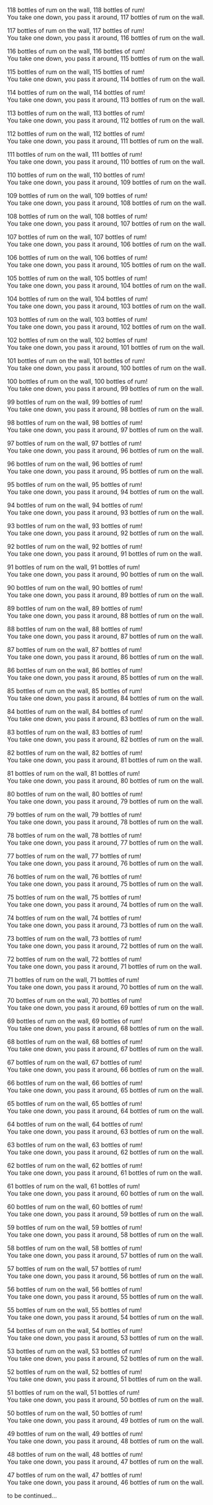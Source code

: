 118 bottles of rum on the wall, 118 bottles of rum!  
You take one down, you pass it around, 117 bottles of rum on the wall.

117 bottles of rum on the wall, 117 bottles of rum!  
You take one down, you pass it around, 116 bottles of rum on the wall.

116 bottles of rum on the wall, 116 bottles of rum!  
You take one down, you pass it around, 115 bottles of rum on the wall.

115 bottles of rum on the wall, 115 bottles of rum!  
You take one down, you pass it around, 114 bottles of rum on the wall.

114 bottles of rum on the wall, 114 bottles of rum!  
You take one down, you pass it around, 113 bottles of rum on the wall.

113 bottles of rum on the wall, 113 bottles of rum!  
You take one down, you pass it around, 112 bottles of rum on the wall.

112 bottles of rum on the wall, 112 bottles of rum!  
You take one down, you pass it around, 111 bottles of rum on the wall.

111 bottles of rum on the wall, 111 bottles of rum!  
You take one down, you pass it around, 110 bottles of rum on the wall.

110 bottles of rum on the wall, 110 bottles of rum!  
You take one down, you pass it around, 109 bottles of rum on the wall.

109 bottles of rum on the wall, 109 bottles of rum!  
You take one down, you pass it around, 108 bottles of rum on the wall.

108 bottles of rum on the wall, 108 bottles of rum!  
You take one down, you pass it around, 107 bottles of rum on the wall.

107 bottles of rum on the wall, 107 bottles of rum!  
You take one down, you pass it around, 106 bottles of rum on the wall.

106 bottles of rum on the wall, 106 bottles of rum!  
You take one down, you pass it around, 105 bottles of rum on the wall.

105 bottles of rum on the wall, 105 bottles of rum!  
You take one down, you pass it around, 104 bottles of rum on the wall.

104 bottles of rum on the wall, 104 bottles of rum!  
You take one down, you pass it around, 103 bottles of rum on the wall.

103 bottles of rum on the wall, 103 bottles of rum!  
You take one down, you pass it around, 102 bottles of rum on the wall.

102 bottles of rum on the wall, 102 bottles of rum!  
You take one down, you pass it around, 101 bottles of rum on the wall.

101 bottles of rum on the wall, 101 bottles of rum!  
You take one down, you pass it around, 100 bottles of rum on the wall.

100 bottles of rum on the wall, 100 bottles of rum!  
You take one down, you pass it around, 99 bottles of rum on the wall.  

99 bottles of rum on the wall, 99 bottles of rum!  
You take one down, you pass it around, 98 bottles of rum on the wall.  

98 bottles of rum on the wall, 98 bottles of rum!  
You take one down, you pass it around, 97 bottles of rum on the wall.  

97 bottles of rum on the wall, 97 bottles of rum!  
You take one down, you pass it around, 96 bottles of rum on the wall.

96 bottles of rum on the wall, 96 bottles of rum!  
You take one down, you pass it around, 95 bottles of rum on the wall.

95 bottles of rum on the wall, 95 bottles of rum!  
You take one down, you pass it around, 94 bottles of rum on the wall.

94 bottles of rum on the wall, 94 bottles of rum!  
You take one down, you pass it around, 93 bottles of rum on the wall.

93 bottles of rum on the wall, 93 bottles of rum!  
You take one down, you pass it around, 92 bottles of rum on the wall.

92 bottles of rum on the wall, 92 bottles of rum!  
You take one down, you pass it around, 91 bottles of rum on the wall.

91 bottles of rum on the wall, 91 bottles of rum!  
You take one down, you pass it around, 90 bottles of rum on the wall.

90 bottles of rum on the wall, 90 bottles of rum!  
You take one down, you pass it around, 89 bottles of rum on the wall.

89 bottles of rum on the wall, 89 bottles of rum!  
You take one down, you pass it around, 88 bottles of rum on the wall.

88 bottles of rum on the wall, 88 bottles of rum!  
You take one down, you pass it around, 87 bottles of rum on the wall.

87 bottles of rum on the wall, 87 bottles of rum!  
You take one down, you pass it around, 86 bottles of rum on the wall.

86 bottles of rum on the wall, 86 bottles of rum!  
You take one down, you pass it around, 85 bottles of rum on the wall.

85 bottles of rum on the wall, 85 bottles of rum!  
You take one down, you pass it around, 84 bottles of rum on the wall.

84 bottles of rum on the wall, 84 bottles of rum!  
You take one down, you pass it around, 83 bottles of rum on the wall.

83 bottles of rum on the wall, 83 bottles of rum!  
You take one down, you pass it around, 82 bottles of rum on the wall.

82 bottles of rum on the wall, 82 bottles of rum!  
You take one down, you pass it around, 81 bottles of rum on the wall.

81 bottles of rum on the wall, 81 bottles of rum!  
You take one down, you pass it around, 80 bottles of rum on the wall.

80 bottles of rum on the wall, 80 bottles of rum!  
You take one down, you pass it around, 79 bottles of rum on the wall.

79 bottles of rum on the wall, 79 bottles of rum!  
You take one down, you pass it around, 78 bottles of rum on the wall.

78 bottles of rum on the wall, 78 bottles of rum!  
You take one down, you pass it around, 77 bottles of rum on the wall.

77 bottles of rum on the wall, 77 bottles of rum!  
You take one down, you pass it around, 76 bottles of rum on the wall.

76 bottles of rum on the wall, 76 bottles of rum!  
You take one down, you pass it around, 75 bottles of rum on the wall.

75 bottles of rum on the wall, 75 bottles of rum!  
You take one down, you pass it around, 74 bottles of rum on the wall.

74 bottles of rum on the wall, 74 bottles of rum!  
You take one down, you pass it around, 73 bottles of rum on the wall.

73 bottles of rum on the wall, 73 bottles of rum!  
You take one down, you pass it around, 72 bottles of rum on the wall.

72 bottles of rum on the wall, 72 bottles of rum!  
You take one down, you pass it around, 71 bottles of rum on the wall.

71 bottles of rum on the wall, 71 bottles of rum!  
You take one down, you pass it around, 70 bottles of rum on the wall.

70 bottles of rum on the wall, 70 bottles of rum!  
You take one down, you pass it around, 69 bottles of rum on the wall.

69 bottles of rum on the wall, 69 bottles of rum!  
You take one down, you pass it around, 68 bottles of rum on the wall.

68 bottles of rum on the wall, 68 bottles of rum!  
You take one down, you pass it around, 67 bottles of rum on the wall.

67 bottles of rum on the wall, 67 bottles of rum!  
You take one down, you pass it around, 66 bottles of rum on the wall.

66 bottles of rum on the wall, 66 bottles of rum!  
You take one down, you pass it around, 65 bottles of rum on the wall.

65 bottles of rum on the wall, 65 bottles of rum!  
You take one down, you pass it around, 64 bottles of rum on the wall.

64 bottles of rum on the wall, 64 bottles of rum!  
You take one down, you pass it around, 63 bottles of rum on the wall.

63 bottles of rum on the wall, 63 bottles of rum!  
You take one down, you pass it around, 62 bottles of rum on the wall.

62 bottles of rum on the wall, 62 bottles of rum!  
You take one down, you pass it around, 61 bottles of rum on the wall.

61 bottles of rum on the wall, 61 bottles of rum!  
You take one down, you pass it around, 60 bottles of rum on the wall.

60 bottles of rum on the wall, 60 bottles of rum!  
You take one down, you pass it around, 59 bottles of rum on the wall.

59 bottles of rum on the wall, 59 bottles of rum!  
You take one down, you pass it around, 58 bottles of rum on the wall.

58 bottles of rum on the wall, 58 bottles of rum!  
You take one down, you pass it around, 57 bottles of rum on the wall.

57 bottles of rum on the wall, 57 bottles of rum!  
You take one down, you pass it around, 56 bottles of rum on the wall.

56 bottles of rum on the wall, 56 bottles of rum!  
You take one down, you pass it around, 55 bottles of rum on the wall.

55 bottles of rum on the wall, 55 bottles of rum!  
You take one down, you pass it around, 54 bottles of rum on the wall.

54 bottles of rum on the wall, 54 bottles of rum!  
You take one down, you pass it around, 53 bottles of rum on the wall.

53 bottles of rum on the wall, 53 bottles of rum!  
You take one down, you pass it around, 52 bottles of rum on the wall.

52 bottles of rum on the wall, 52 bottles of rum!  
You take one down, you pass it around, 51 bottles of rum on the wall.

51 bottles of rum on the wall, 51 bottles of rum!  
You take one down, you pass it around, 50 bottles of rum on the wall.

50 bottles of rum on the wall, 50 bottles of rum!  
You take one down, you pass it around, 49 bottles of rum on the wall.

49 bottles of rum on the wall, 49 bottles of rum!  
You take one down, you pass it around, 48 bottles of rum on the wall.

48 bottles of rum on the wall, 48 bottles of rum!  
You take one down, you pass it around, 47 bottles of rum on the wall.

47 bottles of rum on the wall, 47 bottles of rum!  
You take one down, you pass it around, 46 bottles of rum on the wall.

to be continued...

